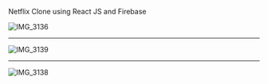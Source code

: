 Netflix Clone using React JS and Firebase 

![IMG_3136](https://github.com/user-attachments/assets/05fe8ced-4a85-40fe-8d85-ffc624cd7232)

------------------------------------------------------------------------------------------------------------------------------------------------

![IMG_3139](https://github.com/user-attachments/assets/4c46f101-200e-483f-9fb6-23d9e498e4f9)

------------------------------------------------------------------------------------------------------------------------------------------------

![IMG_3138](https://github.com/user-attachments/assets/d8cc4bd9-10b2-4a41-bbe6-87a8dbd6b98a)
